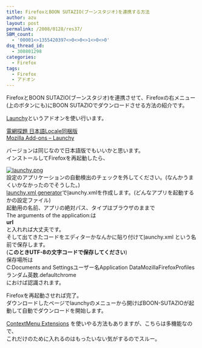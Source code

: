 ```yaml
---
title: FirefoxとBOON SUTAZIO(ブーンスタジオ)を連携する方法
author: azu
layout: post
permalink: /2008/0128/res37/
SBM_count:
  - '00001<>1355420397<>0<>0<>1<>0<>0'
dsq_thread_id:
  - 300801298
categories:
  - Firefox
tags:
  - Firefox
  - アドオン
---
```

<p>FirefoxとBOON SUTAZIO(ブーンスタジオ)を連携させて、Firefoxの右メニュー<br />
(上のボタンにも)にBOON SUTAZIOでダウンロードさせる方法の紹介です。</p>
<p><a href="https://addons.mozilla.org/ja/firefox/addon/81/" class="no">Launchy</a>というアドオンを使い行います。</p>
<p><a href="http://mozilla.seesaa.net/article/2085037.html">電網探題 日本語Locale同梱版</a><br />
<a href="https://addons.mozilla.org/ja/firefox/addon/81/" class="no">Mozilla Add-ons &#8211; Launchy</a></p>
<p>バージョンは同じなので日本語版でもいいかと思います。<br />
インストールしてFirefoxを再起動したら、</p>
<p><a href="http://efcl.infol/wp-content/uploads/2008/01/launchy.png" title="launchy.png"><img src="http://efcl.infol/wp-content/uploads/2008/01/launchy.thumbnail.png" alt="launchy.png" /></a><br />
設定のアプリケーションの自動検出のチェックを外してください。(なんかうまくいかなかったのでそうした。)<br />
<a href="http://gemal.dk/mozilla/launchy-xmlfile.html">launchy.xml generator</a>で<a href="http://efcl.infol/wp-content/uploads/2008/01/launchy.xml" title="launchy.xml">l</a>aunchy.xmlを作成します。(どんなアプリを起動するかの設定ファイル)<br />
起動用の名前、アプリの絶対パス、タイプはブラウザのままで<br />
The arguments of the application:は<strong><br />
url</strong><br />
と入れれば大丈夫です。<br />
そして出てきたコードをエディターかなんかに貼り付けて<a href="http://efcl.infol/wp-content/uploads/2008/01/launchy.xml" title="launchy.xml">l</a>aunchy.xml という名前で保存します。<br />
(<strong>このときUTF-8の文字コードで保存してください</strong>)<br />
保存場所は<br />
C:Documents and Settings<span class="keyword">ユーザー</span>名Application Data<span class="keyword">Mozilla</span><span class="keyword">Firefox</span>Profilesランダム英数.defaultchrome<br />
におけば認識されます。</p>
<p>Firefoxを再起動させれば完了。<br />
ダウンロードしたページでlaunchyのメニューから開けばBOON-SUTAZIOが起動して自動でダウンロードを開始します。<a href="http://piro.sakura.ne.jp/xul/ctxextensions/"></a></p>
<p><a href="http://piro.sakura.ne.jp/xul/ctxextensions/">ContextMenu Extensions</a> を使いやる方法もありますが、こちらは多機能なので、<br />
これだけのために入れるのはもったいない気がするのでスルー。</p>
